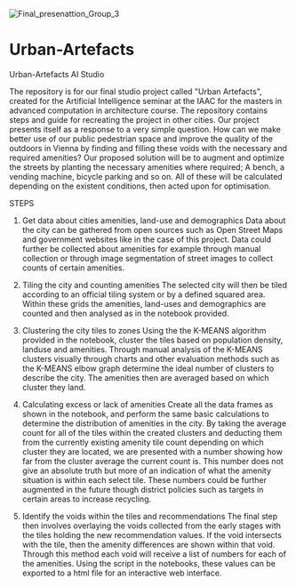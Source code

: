 ![Final_presenattion_Group_3](https://user-images.githubusercontent.com/97453175/175821940-4e60d45d-2a73-4ef0-b586-d2cf20b69967.jpg)


# Urban-Artefacts
Urban-Artefacts AI Studio

The repository is for our final studio project called "Urban Artefacts", created for the Artificial Intelligence seminar at the IAAC for the masters in advanced computation in architecture course. The repository contains steps and guide for recreating the project in other cities.  Our project presents itself as a response to a very simple question.  How can we make better use of our public pedestrian space and improve the quality of the outdoors in Vienna by finding and filling these voids with the necessary and required amenities?  Our proposed solution will be to augment and optimize the streets by planting the necessary amenities where required; A bench, a vending machine, bicycle parking and so on.  All of these will be calculated depending on the existent conditions, then acted upon for optimisation.

STEPS
1.	Get data about cities amenities, land-use and demographics
Data about the city can be gathered from open sources such as Open Street Maps and government websites like in the case of this project.  Data could further be collected about amenities for example through manual collection or through image segmentation of street images to collect counts of certain amenities.

2.	Tiling the city and counting amenities
The selected city will then be tiled according to an official tiling system or by a defined squared area.  Within these grids the amenities, land-uses and demographics are counted and then analysed as in the notebook provided.

3.	Clustering the city tiles to zones
Using the the K-MEANS algorithm provided in the notebook, cluster the tiles based on population density, landuse and amenities.  Through manual analysis of the K-MEANS clusters visually through charts and other evaluation methods such as the K-MEANS elbow graph determine the ideal number of clusters to describe the city.  The amenities then are averaged based on which cluster they land.  

4.	Calculating excess or lack of amenities
Create all the data frames as shown in the notebook, and perform the same basic calculations to determine the distribution of amenities in the city.   By taking the average count for all of the tiles within the  created clusters and deducting them from the currently existing amenity tile count  depending on which cluster they are located, we are presented with a number showing how far from the cluster average the current count is.  This number does not give an absolute truth but more of an indication of what the amenity situation is within each select tile.   These numbers could be further augmented in the future though district policies such as targets in certain areas to increase recycling.

5.	Identify the voids within the tiles and recommendations
The final step then involves overlaying the voids collected from the early stages with the tiles holding the new recommendation values.  If the void intersects with the tile, then the amenity differences are shown within that void.  Through this method each void will receive a list of numbers for each of the amenities. Using the script in the notebooks, these values can be exported to a html file for an interactive web interface.


